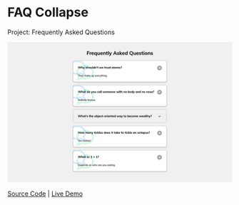 # FAQ Collapse

Project: Frequently Asked Questions

![cover](cover.png)

[Source Code](./README.md) | [Live Demo](https://josephgattuso.github.io/js-projects/faq-collapse/index)
